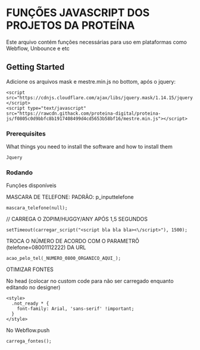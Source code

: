 # FUNÇÕES JAVASCRIPT DOS PROJETOS DA PROTEÍNA

Este arquivo contém funções necessárias para uso em plataformas como Webflow, Unbounce e etc

## Getting Started

Adicione os arquivos mask e mestre.min.js no bottom, após o jquery:

```
<script src="https://cdnjs.cloudflare.com/ajax/libs/jquery.mask/1.14.15/jquery.mask.min.js"></script>
<script type="text/javascript" src="https://rawcdn.githack.com/proteina-digital/proteina-js/f0805c0d9bbfc8b1917408499d4cd5653b58bf16/mestre.min.js"></script>
```

### Prerequisites

What things you need to install the software and how to install them

```
Jquery
```

### Rodando

Funções disponíveis

MASCARA DE TELEFONE: PADRÃO: p_inputtelefone
```
mascara_telefone(null);
```

// CARREGA O ZOPIM/HUGGY/ANY APÓS 1,5 SEGUNDOS
```
setTimeout(carregar_script("<script bla bla bla><\/script>"), 1500);
```

TROCA O NÚMERO DE ACORDO COM O PARAMETRÔ (telefone=08001112222) DA URL
```
acao_pelo_tel(_NUMERO_0800_ORGANICO_AQUI_);
```

OTIMIZAR FONTES

No head (colocar no custom code para não ser carregado enquanto editando no designer)
```
<style>
  .not_ready * {
  	font-family: Arial, 'sans-serif' !important;
  }
</style>
```

No Webflow.push
```
carrega_fontes();
```
